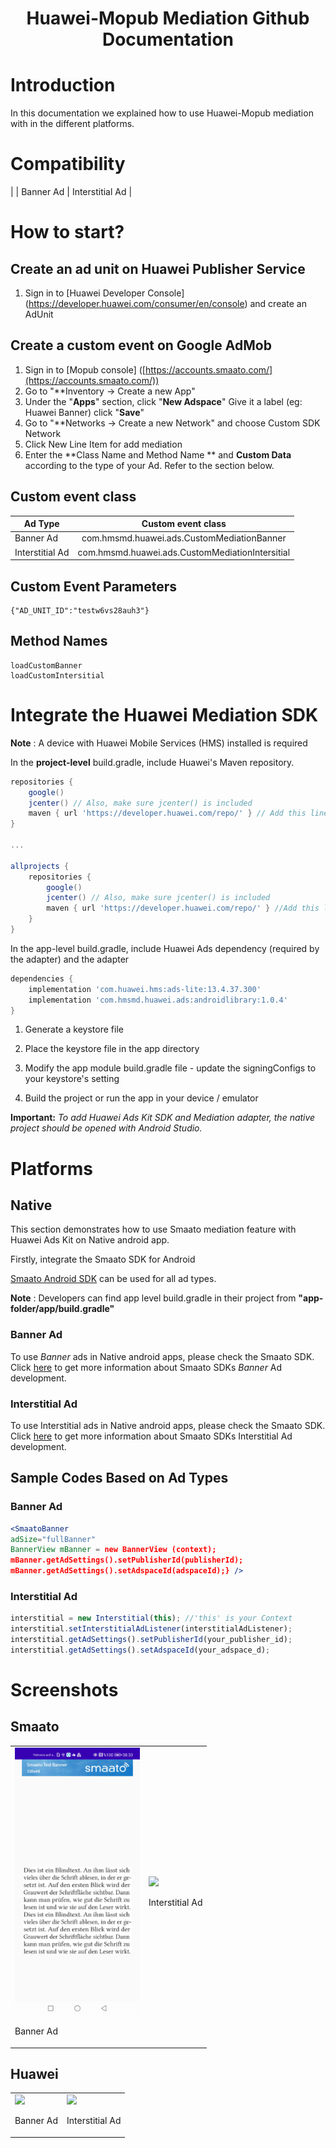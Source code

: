  <h1 align="center">Huawei-Mopub Mediation Github Documentation</h3>

# Introduction

In this documentation we explained how to use Huawei-Mopub mediation with in the different platforms.

# Compatibility

|   | Banner Ad | Interstitial Ad |

# How to start?
  
## Create an ad unit on Huawei Publisher Service

1. Sign in to [Huawei Developer Console] (https://developer.huawei.com/consumer/en/console) and create an AdUnit

## Create a custom event on Google AdMob

1. Sign in to [Mopub console] ([https://accounts.smaato.com/](https://accounts.smaato.com/))
2. Go to "**Inventory -> Create a new App" 
3. Under the "**Apps**" section, click "**New Adspace**" Give it a label (eg: Huawei Banner)  click "**Save**"
4. Go to "**Networks -> Create a new Network"  and choose Custom SDK Network
5. Click New Line Item for add mediation
6. Enter the **Class Name and Method Name ** and **Custom Data** according to the type of your Ad. Refer to the section below.

## Custom event class
| Ad Type        | Custom event class           |
| ------------- |:-------------:|
| Banner Ad      | com.hmsmd.huawei.ads.CustomMediationBanner |
| Interstitial Ad      | com.hmsmd.huawei.ads.CustomMediationIntersitial     |

## Custom Event Parameters
```
{"AD_UNIT_ID":"testw6vs28auh3"}
```
## Method Names
```
loadCustomBanner
loadCustomIntersitial
```

# Integrate the Huawei Mediation SDK

**Note** : A device with Huawei Mobile Services (HMS) installed is required

In the **project-level** build.gradle, include Huawei's Maven repository.

```groovy
repositories {
    google()
    jcenter() // Also, make sure jcenter() is included
    maven { url 'https://developer.huawei.com/repo/' } // Add this line
}

...

allprojects {
    repositories {
        google()
        jcenter() // Also, make sure jcenter() is included
        maven { url 'https://developer.huawei.com/repo/' } //Add this line
    }
}
```

In the app-level build.gradle, include Huawei Ads dependency (required by the adapter) and the adapter

```groovy
dependencies {
    implementation 'com.huawei.hms:ads-lite:13.4.37.300'
    implementation 'com.hmsmd.huawei.ads:androidlibrary:1.0.4'
}
```

1. Generate a keystore file

2. Place the keystore file in the app directory

3. Modify the app module build.gradle file - update the signingConfigs to your keystore's setting

4. Build the project or run the app in your device / emulator

**Important:** _To add Huawei Ads Kit SDK and Mediation adapter, the native project should be opened with Android Studio._

# Platforms

## Native

This section demonstrates how to use Smaato mediation feature with Huawei Ads Kit on Native android app.

Firstly, integrate the Smaato SDK for Android

[Smaato Android SDK](https://developers.smaato.com/publishers-legacy/android-sdk-getting-started) can be used for all ad types.

**Note** : Developers can find app level build.gradle in their project from __**"app-folder/app/build.gradle"**__

### **Banner Ad**

To use _Banner_ ads in Native android apps, please check the Smaato SDK. Click [here](https://developers.smaato.com/publishers-legacy/android-sdk-adformat-banners) to get more information about Smaato SDKs _Banner_ Ad development.

### **Interstitial Ad**

To use Interstitial ads in Native android apps, please check the Smaato SDK. Click [here](https://developers.smaato.com/publishers-legacy/android-sdk-adformat-interstitial) to get more information about Smaato SDKs Interstitial Ad development.

## **Sample Codes Based on Ad Types**

### **Banner Ad**

```jsx
<SmaatoBanner
adSize="fullBanner"
BannerView mBanner = new BannerView (context);
mBanner.getAdSettings().setPublisherId(publisherId);
mBanner.getAdSettings().setAdspaceId(adspaceId);} />
```

### **Interstitial Ad**

```jsx
interstitial = new Interstitial(this); //'this' is your Context
interstitial.setInterstitialAdListener(interstitialAdListener);
interstitial.getAdSettings().setPublisherId(your_publisher_id);
interstitial.getAdSettings().setAdspaceId(your_adspace_d);
```


# Screenshots

## Smaato
<table>
<tr>
<td>
<img src="https://github.com/umitkose1/mediationadaptersmaato/blob/master/Screenshot_20210504_083309_com.example.huaweitestapplica.jpg" width="200">

Banner Ad
</td>

<td>
<img src="https://user-images.githubusercontent.com/41696219/109941887-aa828400-7ce4-11eb-9409-d93adf506724.JPG" width="200">

Interstitial Ad
</td>

</table>

## Huawei
<table>
<tr>
<td>
<img src="https://user-images.githubusercontent.com/41696219/109942123-ee758900-7ce4-11eb-96a3-11cce5454c51.png" width="200">

Banner Ad
</td>

<td>
<img src="https://user-images.githubusercontent.com/41696219/109939330-01d32500-7ce2-11eb-9e39-6a9237ca8c54.JPG" width="200">


Interstitial Ad
</td>

</table>




